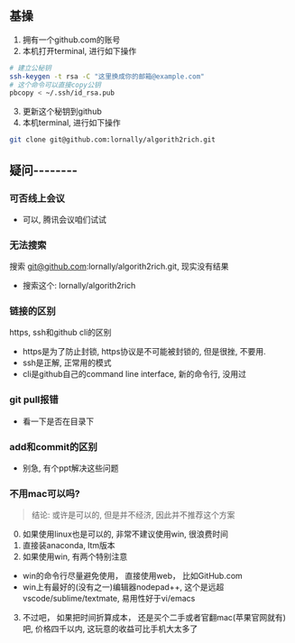 
## 基操
1. 拥有一个github.com的账号
2. 本机打开terminal, 进行如下操作
```sh
# 建立公秘钥
ssh-keygen -t rsa -C "这里换成你的邮箱@example.com"
# 这个命令可以直接copy公钥
pbcopy < ~/.ssh/id_rsa.pub
```
3. 更新这个秘钥到github
4. 本机terminal, 进行如下操作
```sh
git clone git@github.com:lornally/algorith2rich.git
```

## 疑问--------

### 可否线上会议
- 可以, 腾讯会议咱们试试

### 无法搜索
搜索 git@github.com:lornally/algorith2rich.git, 现实没有结果
- 搜索这个: lornally/algorith2rich

### 链接的区别
https, ssh和github cli的区别
- https是为了防止封锁, https协议是不可能被封锁的, 但是很挫, 不要用.
- ssh是正解, 正常用的模式
- cli是github自己的command line interface, 新的命令行, 没用过

### git pull报错
- 看一下是否在目录下


### add和commit的区别
- 别急, 有个ppt解决这些问题


### 不用mac可以吗?
> 结论: 或许是可以的, 但是并不经济, 因此并不推荐这个方案
0. 如果使用linux也是可以的, 非常不建议使用win, 很浪费时间
1. 直接装anaconda, ltm版本
2. 如果使用win, 有两个特别注意
  - win的命令行尽量避免使用， 直接使用web， 比如GitHub.com
  - win上有最好的(没有之一)编辑器nodepad++, 这个是远超vscode/sublime/textmate, 易用性好于vi/emacs
3. 不过吧， 如果把时间折算成本， 还是买个二手或者官翻mac(苹果官网就有)吧, 价格四千以内, 这玩意的收益可比手机大太多了

